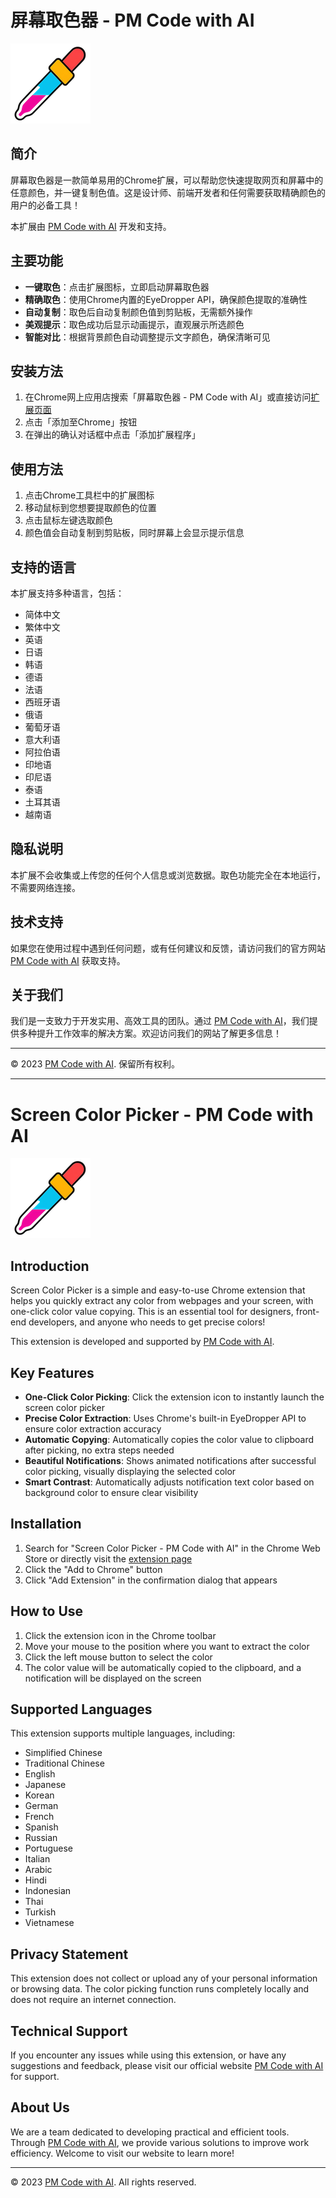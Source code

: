 # 屏幕取色器 - PM Code with AI

![图标](/images/icon128.png)

## 简介

屏幕取色器是一款简单易用的Chrome扩展，可以帮助您快速提取网页和屏幕中的任意颜色，并一键复制色值。这是设计师、前端开发者和任何需要获取精确颜色的用户的必备工具！

本扩展由 [PM Code with AI](https://pmcodeai.com) 开发和支持。

## 主要功能

- **一键取色**：点击扩展图标，立即启动屏幕取色器
- **精确取色**：使用Chrome内置的EyeDropper API，确保颜色提取的准确性
- **自动复制**：取色后自动复制颜色值到剪贴板，无需额外操作
- **美观提示**：取色成功后显示动画提示，直观展示所选颜色
- **智能对比**：根据背景颜色自动调整提示文字颜色，确保清晰可见

## 安装方法

1. 在Chrome网上应用店搜索「屏幕取色器 - PM Code with AI」或直接访问[扩展页面](https://chromewebstore.google.com/detail/hfoebobfeilhhennkkhkfcllmejohpeh?utm_source=item-share-cb)
2. 点击「添加至Chrome」按钮
3. 在弹出的确认对话框中点击「添加扩展程序」

## 使用方法

1. 点击Chrome工具栏中的扩展图标
2. 移动鼠标到您想要提取颜色的位置
3. 点击鼠标左键选取颜色
4. 颜色值会自动复制到剪贴板，同时屏幕上会显示提示信息

## 支持的语言

本扩展支持多种语言，包括：
- 简体中文
- 繁体中文
- 英语
- 日语
- 韩语
- 德语
- 法语
- 西班牙语
- 俄语
- 葡萄牙语
- 意大利语
- 阿拉伯语
- 印地语
- 印尼语
- 泰语
- 土耳其语
- 越南语

## 隐私说明

本扩展不会收集或上传您的任何个人信息或浏览数据。取色功能完全在本地运行，不需要网络连接。

## 技术支持

如果您在使用过程中遇到任何问题，或有任何建议和反馈，请访问我们的官方网站 [PM Code with AI](https://pmcodeai.com) 获取支持。

## 关于我们

我们是一支致力于开发实用、高效工具的团队。通过 [PM Code with AI](https://pmcodeai.com)，我们提供多种提升工作效率的解决方案。欢迎访问我们的网站了解更多信息！

---

© 2023 [PM Code with AI](https://pmcodeai.com). 保留所有权利。

---

# Screen Color Picker - PM Code with AI

![Icon](/images/icon128.png)

## Introduction

Screen Color Picker is a simple and easy-to-use Chrome extension that helps you quickly extract any color from webpages and your screen, with one-click color value copying. This is an essential tool for designers, front-end developers, and anyone who needs to get precise colors!

This extension is developed and supported by [PM Code with AI](https://pmcodeai.com).

## Key Features

- **One-Click Color Picking**: Click the extension icon to instantly launch the screen color picker
- **Precise Color Extraction**: Uses Chrome's built-in EyeDropper API to ensure color extraction accuracy
- **Automatic Copying**: Automatically copies the color value to clipboard after picking, no extra steps needed
- **Beautiful Notifications**: Shows animated notifications after successful color picking, visually displaying the selected color
- **Smart Contrast**: Automatically adjusts notification text color based on background color to ensure clear visibility

## Installation

1. Search for "Screen Color Picker - PM Code with AI" in the Chrome Web Store or directly visit the [extension page](https://chromewebstore.google.com/detail/hfoebobfeilhhennkkhkfcllmejohpeh?utm_source=item-share-cb)
2. Click the "Add to Chrome" button
3. Click "Add Extension" in the confirmation dialog that appears

## How to Use

1. Click the extension icon in the Chrome toolbar
2. Move your mouse to the position where you want to extract the color
3. Click the left mouse button to select the color
4. The color value will be automatically copied to the clipboard, and a notification will be displayed on the screen

## Supported Languages

This extension supports multiple languages, including:
- Simplified Chinese
- Traditional Chinese
- English
- Japanese
- Korean
- German
- French
- Spanish
- Russian
- Portuguese
- Italian
- Arabic
- Hindi
- Indonesian
- Thai
- Turkish
- Vietnamese

## Privacy Statement

This extension does not collect or upload any of your personal information or browsing data. The color picking function runs completely locally and does not require an internet connection.

## Technical Support

If you encounter any issues while using this extension, or have any suggestions and feedback, please visit our official website [PM Code with AI](https://pmcodeai.com) for support.

## About Us

We are a team dedicated to developing practical and efficient tools. Through [PM Code with AI](https://pmcodeai.com), we provide various solutions to improve work efficiency. Welcome to visit our website to learn more!

---

© 2023 [PM Code with AI](https://pmcodeai.com). All rights reserved.